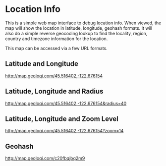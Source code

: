 Location Info
=============

This is a simple web map interface to debug location info. When viewed, the map will show the location in latitude, longitude, geohash formats. It will also do a simple reverse geocoding lookup to find the locality, region, country and timezone information for the location.

This map can be accessed via a few URL formats.

Latitude and Longitude
----

http://map.geoloqi.com/45.516402,-122.676154

Latitude, Longitude and Radius
----

http://map.geoloqi.com/45.516402,-122.676154&radius=40

Latitude, Longitude and Zoom Level
----

http://map.geoloqi.com/45.516402,-122.676154?zoom=14

Geohash
----

http://map.geoloqi.com/c20fbqjbq2m9

